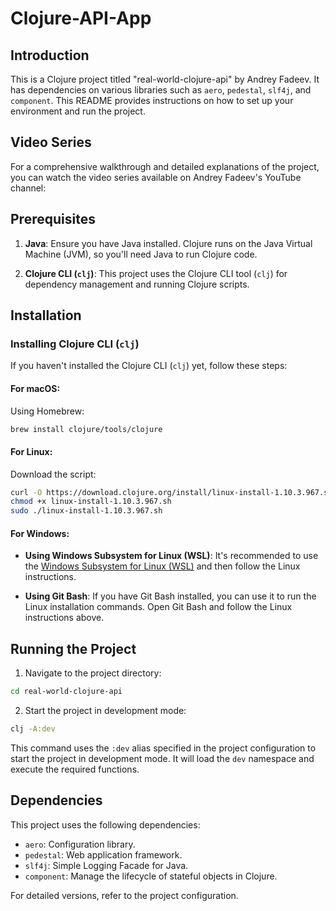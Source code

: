 # Clojure-API-App

## Introduction

This is a Clojure project titled "real-world-clojure-api" by Andrey Fadeev. It has dependencies on various libraries such as `aero`, `pedestal`, `slf4j`, and `component`. This README provides instructions on how to set up your environment and run the project.

## Video Series

For a comprehensive walkthrough and detailed explanations of the project, you can watch the video series available on Andrey Fadeev's YouTube channel:


## Prerequisites

1. **Java**: Ensure you have Java installed. Clojure runs on the Java Virtual Machine (JVM), so you'll need Java to run Clojure code.

2. **Clojure CLI (`clj`)**: This project uses the Clojure CLI tool (`clj`) for dependency management and running Clojure scripts.

## Installation

### Installing Clojure CLI (`clj`)

If you haven't installed the Clojure CLI (`clj`) yet, follow these steps:

#### For macOS:

Using Homebrew:

```bash
brew install clojure/tools/clojure
```

#### For Linux:

Download the script:

```bash
curl -O https://download.clojure.org/install/linux-install-1.10.3.967.sh
chmod +x linux-install-1.10.3.967.sh
sudo ./linux-install-1.10.3.967.sh
```

#### For Windows:

- **Using Windows Subsystem for Linux (WSL)**: It's recommended to use the [Windows Subsystem for Linux (WSL)](https://docs.microsoft.com/en-us/windows/wsl/install) and then follow the Linux instructions.

- **Using Git Bash**: If you have Git Bash installed, you can use it to run the Linux installation commands. Open Git Bash and follow the Linux instructions above.


## Running the Project

1. Navigate to the project directory:

```bash
cd real-world-clojure-api
```

2. Start the project in development mode:

```bash
clj -A:dev
```

This command uses the `:dev` alias specified in the project configuration to start the project in development mode. It will load the `dev` namespace and execute the required functions.

## Dependencies

This project uses the following dependencies:

- `aero`: Configuration library.
- `pedestal`: Web application framework.
- `slf4j`: Simple Logging Facade for Java.
- `component`: Manage the lifecycle of stateful objects in Clojure.

For detailed versions, refer to the project configuration.